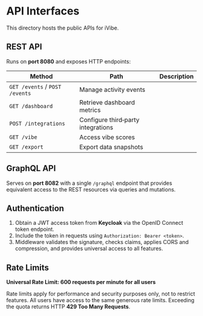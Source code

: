# API Interfaces

This directory hosts the public APIs for iVibe.

## REST API

Runs on **port 8080** and exposes HTTP endpoints:

| Method | Path | Description |
| ------ | ---- | ----------- |
| `GET /events` / `POST /events` | Manage activity events |
| `GET /dashboard` | Retrieve dashboard metrics |
| `POST /integrations` | Configure third‑party integrations |
| `GET /vibe` | Access vibe scores |
| `GET /export` | Export data snapshots |

## GraphQL API

Serves on **port 8082** with a single `/graphql` endpoint that provides equivalent access to the REST resources via queries and mutations.

## Authentication

1. Obtain a JWT access token from **Keycloak** via the OpenID Connect token endpoint.
2. Include the token in requests using `Authorization: Bearer <token>`.
3. Middleware validates the signature, checks claims, applies CORS and compression, and provides universal access to all features.

## Rate Limits

**Universal Rate Limit: 600 requests per minute for all users**

Rate limits apply for performance and security purposes only, not to restrict features. All users have access to the same generous rate limits. Exceeding the quota returns HTTP **429 Too Many Requests**.
